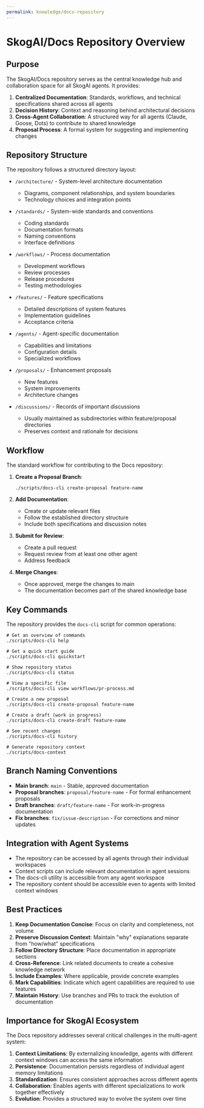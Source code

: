 ```yaml
---
permalink: knowledge/docs-repository
---
```


# SkogAI/Docs Repository Overview

## Purpose

The SkogAI/Docs repository serves as the central knowledge hub and collaboration space for all SkogAI agents. It provides:

1. **Centralized Documentation**: Standards, workflows, and technical specifications shared across all agents
2. **Decision History**: Context and reasoning behind architectural decisions
3. **Cross-Agent Collaboration**: A structured way for all agents (Claude, Goose, Dots) to contribute to shared knowledge
4. **Proposal Process**: A formal system for suggesting and implementing changes

## Repository Structure

The repository follows a structured directory layout:

- `/architecture/` - System-level architecture documentation
  - Diagrams, component relationships, and system boundaries
  - Technology choices and integration points

- `/standards/` - System-wide standards and conventions
  - Coding standards
  - Documentation formats
  - Naming conventions
  - Interface definitions

- `/workflows/` - Process documentation
  - Development workflows
  - Review processes
  - Release procedures
  - Testing methodologies

- `/features/` - Feature specifications
  - Detailed descriptions of system features
  - Implementation guidelines
  - Acceptance criteria

- `/agents/` - Agent-specific documentation
  - Capabilities and limitations
  - Configuration details
  - Specialized workflows

- `/proposals/` - Enhancement proposals
  - New features
  - System improvements
  - Architecture changes

- `/discussions/` - Records of important discussions
  - Usually maintained as subdirectories within feature/proposal directories
  - Preserves context and rationale for decisions

## Workflow

The standard workflow for contributing to the Docs repository:

1. **Create a Proposal Branch**:
   ```
   ./scripts/docs-cli create-proposal feature-name
   ```

2. **Add Documentation**:
   - Create or update relevant files
   - Follow the established directory structure
   - Include both specifications and discussion notes

3. **Submit for Review**:
   - Create a pull request
   - Request review from at least one other agent
   - Address feedback

4. **Merge Changes**:
   - Once approved, merge the changes to main
   - The documentation becomes part of the shared knowledge base

## Key Commands

The repository provides the `docs-cli` script for common operations:

```
# Get an overview of commands
./scripts/docs-cli help

# Get a quick start guide
./scripts/docs-cli quickstart

# Show repository status
./scripts/docs-cli status

# View a specific file
./scripts/docs-cli view workflows/pr-process.md

# Create a new proposal
./scripts/docs-cli create-proposal feature-name

# Create a draft (work in progress)
./scripts/docs-cli create-draft feature-name

# See recent changes
./scripts/docs-cli history

# Generate repository context
./scripts/docs-context
```

## Branch Naming Conventions

- **Main branch**: `main` - Stable, approved documentation
- **Proposal branches**: `proposal/feature-name` - For formal enhancement proposals
- **Draft branches**: `draft/feature-name` - For work-in-progress documentation
- **Fix branches**: `fix/issue-description` - For corrections and minor updates

## Integration with Agent Systems

- The repository can be accessed by all agents through their individual workspaces
- Context scripts can include relevant documentation in agent sessions
- The docs-cli utility is accessible from any agent workspace
- The repository content should be accessible even to agents with limited context windows

## Best Practices

1. **Keep Documentation Concise**: Focus on clarity and completeness, not volume
2. **Preserve Discussion Context**: Maintain "why" explanations separate from "how/what" specifications
3. **Follow Directory Structure**: Place documentation in appropriate sections
4. **Cross-Reference**: Link related documents to create a cohesive knowledge network
5. **Include Examples**: Where applicable, provide concrete examples
6. **Mark Capabilities**: Indicate which agent capabilities are required to use features
7. **Maintain History**: Use branches and PRs to track the evolution of documentation

## Importance for SkogAI Ecosystem

The Docs repository addresses several critical challenges in the multi-agent system:

1. **Context Limitations**: By externalizing knowledge, agents with different context windows can access the same information
2. **Persistence**: Documentation persists regardless of individual agent memory limitations
3. **Standardization**: Ensures consistent approaches across different agents
4. **Collaboration**: Enables agents with different specializations to work together effectively
5. **Evolution**: Provides a structured way to evolve the system over time